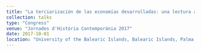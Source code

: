 ```yaml
---
title: "La terciarización de las economías desarrolladas: una lectura a partir de la historia de una economía turística en proceso de maduración, el caso balear (1985 – 2008)"
collection: talks
type: "Congress"
venue: "Jornades d'Història Contemporània 2017"
date: 2017-10-01
location: "University of the Balearic Islands, Balearic Islands, Palma, Spain"
---
```

